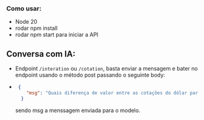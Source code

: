 ### Como usar:

* Node 20
* rodar npm install
* rodar npm start para iniciar a API

## Conversa com IA:
* Endpoint ```/interation``` ou ```/cotation```, basta enviar a mensagem e bater no endpoint usando o método post passando o seguinte body:
*   ```json
     {
        "msg": "Quais diferença de valor entre as cotações do dólar para real em 12 e 22 de março de 2024?"
      }
    ```
    sendo msg a menssagem enviada para o modelo.
